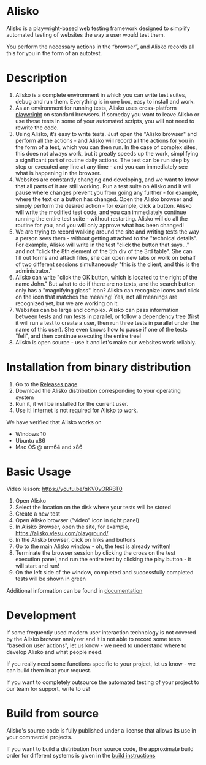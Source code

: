 # Alisko

Alisko is a playwright-based web testing framework designed to simplify automated testing of websites the way a user would test them.

You perform the necessary actions in the “browser”, and Alisko records all this for you in the form of an autotest.

# Description

1. Alisko is a complete environment in which you can write test suites, debug and run them. Everything is in one box, easy to install and work.
2. As an environment for running tests, Alisko uses cross-platform [playwright](https://playwright.dev/) on standard browsers. If someday you want to leave Alisko or use these tests in some of your automated scripts, you will not need to rewrite the code.
3. Using Alisko, it’s easy to write tests. Just open the "Alisko browser" and perform all the actions - and Alisko will record all the actions for you in the form of a test, which you can then run. In the case of complex sites, this does not always work, but it greatly speeds up the work, simplifying a significant part of routine daily actions. The test can be run step by step or executed any line at any time - and you can immediately see what is happening in the browser.
4. Websites are constantly changing and developing, and we want to know that all parts of it are still working. Run a test suite on Alisko and it will pause where changes prevent you from going any further - for example, where the text on a button has changed. Open the Alisko browser and simply perform the desired action - for example, click a button. Alisko will write the modified test code, and you can immediately continue running the entire test suite - without restarting. Alisko will do all the routine for you, and you will only approve what has been changed!
5. We are trying to record walking around the site and writing tests the way a person sees them - without getting attached to the "technical details". For example, Alisko will write in the test "click the button that says..." and not "click the 8th element of the 5th div of the 3rd table". She can fill out forms and attach files, she can open new tabs or work on behalf of two different sessions simultaneously "this is the client, and this is the administrator."
6. Alisko can write "click the OK button, which is located to the right of the name John." But what to do if there are no texts, and the search button only has a "magnifying glass" icon? Alisko can recognize icons and click on the icon that matches the meaning! Yes, not all meanings are recognized yet, but we are working on it.
7. Websites can be large and complex. Alisko can pass information between tests and run tests in parallel, or follow a dependency tree (first it will run a test to create a user, then run three tests in parallel under the name of this user). She even knows how to pause if one of the tests "fell", and then continue executing the entire tree!
8. Alisko is open source - use it and let's make our websites work reliably.


# Installation from binary distribution

1. Go to the [Releases page](https://github.com/vlesu/alisko/releases)
2. Download the Alisko distribution corresponding to your operating system
3. Run it, it will be installed for the current user.
4. Use it! Internet is not required for Alisko to work.

We have verified that Alisko works on
- Windows 10
- Ubuntu x86
- Mac OS @ arm64 and x86

# Basic Usage

Video lesson: https://youtu.be/qKV0yORRBT0

1. Open Alisko
2. Select the location on the disk where your tests will be stored
3. Create a new test
4. Open Alisko browser ("video" icon in right panel)
5. In Alisko Browser, open the site, for example, https://alisko.vlesu.com/playground/
6. In the Alisko browser, click on links and buttons
7. Go to the main Alisko window - oh, the test is already written!
8. Terminate the browser session by clicking the cross on the test execution panel, and run the entire test by clicking the play button - it will start and run!
9. On the left side of the window, completed and successfully completed tests will be shown in green

Additional information can be found in [documentation](docs/docs.md) 

# Development

If some frequently used modern user interaction technology is not covered by the Alisko browser analyzer and it is not able to record some tests "based on user actions", let us know - we need to understand where to develop Alisko and what people need.

If you really need some functions specific to your project, let us know - we can build them in at your request.

If you want to completely outsource the automated testing of your project to our team for support, write to us!

# Build from source

Alisko's source code is fully published under a license that allows its use in your commercial projects.

If you want to build a distribution from source code, the approximate build order for different systems is given in the [build instructions](docs/build.md) 